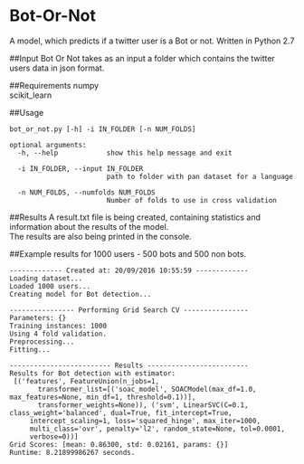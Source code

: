 # Bot-Or-Not
A model, which predicts if a twitter user is a Bot or not. Written in Python 2.7

##Input
Bot Or Not takes as an input a folder which contains the twitter users data in json format.

##Requirements
numpy  
scikit_learn

##Usage
```
bot_or_not.py [-h] -i IN_FOLDER [-n NUM_FOLDS]

optional arguments:
  -h, --help            show this help message and exit
  
  -i IN_FOLDER, --input IN_FOLDER
                        path to folder with pan dataset for a language
                        
  -n NUM_FOLDS, --numfolds NUM_FOLDS
                        Number of folds to use in cross validation
```
##Results
A result.txt file is being created, containing statistics and information about the results of the model.  
The results are also being printed in the console.

##Example results for 1000 users - 500 bots and 500 non bots.
```
------------- Created at: 20/09/2016 10:55:59 -------------
Loading dataset...
Loaded 1000 users...
Creating model for Bot detection...

---------------- Performing Grid Search CV ----------------
Parameters: {}
Training instances: 1000
Using 4 fold validation.
Preprocessing...
Fitting...

------------------------- Results -------------------------
Results for Bot detection with estimator:
 [('features', FeatureUnion(n_jobs=1,
       transformer_list=[('soac_model', SOACModel(max_df=1.0, max_features=None, min_df=1, threshold=0.1))],
       transformer_weights=None)), ('svm', LinearSVC(C=0.1, class_weight='balanced', dual=True, fit_intercept=True,
     intercept_scaling=1, loss='squared_hinge', max_iter=1000,
     multi_class='ovr', penalty='l2', random_state=None, tol=0.0001,
     verbose=0))]
Grid Scores: [mean: 0.86300, std: 0.02161, params: {}]
Runtime: 8.21899986267 seconds.
```
